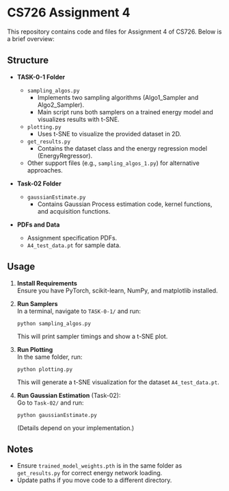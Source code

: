 # CS726 Assignment 4

This repository contains code and files for Assignment 4 of CS726. Below is a brief overview:

## Structure

- **TASK-0-1 Folder**  
  - `sampling_algos.py`  
    - Implements two sampling algorithms (Algo1_Sampler and Algo2_Sampler).  
    - Main script runs both samplers on a trained energy model and visualizes results with t-SNE.
  - `plotting.py`  
    - Uses t-SNE to visualize the provided dataset in 2D.
  - `get_results.py`  
    - Contains the dataset class and the energy regression model (EnergyRegressor).  
  - Other support files (e.g., `sampling_algos_1.py`) for alternative approaches.

- **Task-02 Folder**  
  - `gaussianEstimate.py`  
    - Contains Gaussian Process estimation code, kernel functions, and acquisition functions.

- **PDFs and Data**  
  - Assignment specification PDFs.  
  - `A4_test_data.pt` for sample data.

## Usage

1. **Install Requirements**  
   Ensure you have PyTorch, scikit-learn, NumPy, and matplotlib installed.

2. **Run Samplers**  
   In a terminal, navigate to `TASK-0-1/` and run:  
   ```
   python sampling_algos.py
   ```
   This will print sampler timings and show a t-SNE plot.

3. **Run Plotting**  
   In the same folder, run:
   ```
   python plotting.py
   ```
   This will generate a t-SNE visualization for the dataset `A4_test_data.pt`.

4. **Run Gaussian Estimation** (Task-02):  
   Go to `Task-02/` and run:
   ```
   python gaussianEstimate.py
   ```
   (Details depend on your implementation.)

## Notes

- Ensure `trained_model_weights.pth` is in the same folder as `get_results.py` for correct energy network loading.  
- Update paths if you move code to a different directory.
